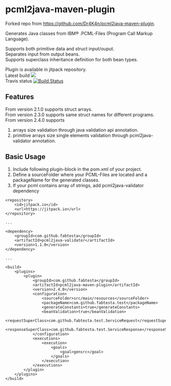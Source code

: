 pcml2java-maven-plugin
======================
Forked repo from https://github.com/Dr4K4n/pcml2java-maven-plugin.

Generates Java classes from IBM® .PCML-Files (Program Call Markup Language).

Supports both primitive data and struct input/ouput.  
Separates input from output beans.  
Supports superclass inheritance definition for both bean types.

Plugin is available in jitpack repository.  
Latest build [![](https://jitpack.io/v/fabtesta/pcml2java-maven-plugin.svg)](https://jitpack.io/#fabtesta/pcml2java-maven-plugin)  
Travis status [![Build Status](https://travis-ci.org/fabtesta/pcml2java-maven-plugin.svg?branch=master)](https://travis-ci.org/fabtesta/pcml2java-maven-plugin)

## Features
From version 2.1.0 supports struct arrays.  
From version 2.3.0 supports same struct names for different programs.  
From version 2.4.0 supports
1) arrays size validation through java validation api annotation.
2) primitive arrays size single elements validation through pcml2java-validator annotation.

## Basic Usage
1) Include following plugin-block in the pom.xml of your project.  
2) Define a sourceFolder where your PCML-Files are located and a packageName for the generated classes.
3) If your pcml contains array of strings, add pcml2java-validator dependency
```
<repository>
    <id>jitpack.io</id>
    <url>https://jitpack.io</url>
</repository>

...

<dependency>
    <groupId>com.github.fabtesta</groupId>
    <artifactId>pcml2java-validator</artifactId>
    <version>1.1.0</version>
</dependency>
    
...

<build>
	<plugins>
		<plugin>
			<groupId>com.github.fabtesta</groupId>
	    	<artifactId>pcml2java-maven-plugin</artifactId>
	    	<version>2.4.0</version>
			<configuration>
				<sourceFolder>src/main/resources</sourceFolder>
				<packageName>com.github.fabtesta.test</packageName>
				<generateConstants>true</generateConstants>
				<beanValidation>true</beanValidation>
				<requestSuperClass>com.github.fabtesta.test.ServiceRequest</requestSuperClass>
				<responseSuperClass>com.github.fabtesta.test.ServiceResponse</responseSuperClass>
			</configuration>
			<executions>
				<execution>
					<goals>
						<goal>gensrc</goal>
					</goals>
				</execution>
			</executions>
		</plugin>
	</plugins>
</build>
```
